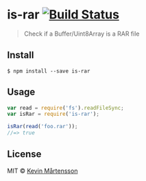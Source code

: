# is-rar [![Build Status](http://img.shields.io/travis/kevva/is-rar/master.svg?style=flat)](https://travis-ci.org/kevva/is-rar)

> Check if a Buffer/Uint8Array is a RAR file


## Install

```
$ npm install --save is-rar
```


## Usage

```js
var read = require('fs').readFileSync;
var isRar = require('is-rar');

isRar(read('foo.rar'));
//=> true
```


## License

MIT © [Kevin Mårtensson](https://github.com/kevva)
